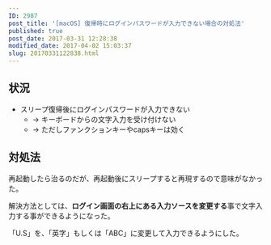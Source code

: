 ```yaml
---
ID: 2987
post_title: '[macOS] 復帰時にログインパスワードが入力できない場合の対処法'
published: true
post_date: 2017-03-31 12:28:38
modified_date: 2017-04-02 15:03:37
slug: 20170331122838.html
---
```

<h2>状況</h2>
<ul>
<li>スリープ復帰後にログインパスワードが入力できない
<ul>
<li>→ キーボードからの文字入力を受け付けない</li>
<li>→ ただしファンクションキーやcapsキーは効く</li>
</ul>
</li>
</ul>
<h2>対処法</h2>
<p>再起動したら治るのだが、再起動後にスリープすると再現するので意味がなかった。</p>
<p>解決方法としては、<strong>ログイン画面の右上にある入力ソースを変更する</strong>事で文字入力する事ができるようになった。</p>
<p><img decoding="async" lazyload="lazy" src="https://i.imgur.com/QsCG7so.png" alt="" /><br />
「U.S」を、「英字」もしくは「ABC」に変更して入力できるようにした。</p>